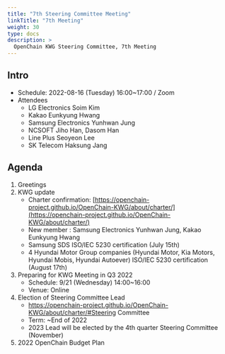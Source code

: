 ```yaml
---
title: "7th Steering Committee Meeting"
linkTitle: "7th Meeting"
weight: 30
type: docs
description: >
  OpenChain KWG Steering Committee, 7th Meeting
---
```


## Intro

* Schedule: 2022-08-16 (Tuesday) 16:00~17:00 / Zoom
* Attendees
   * LG Electronics Soim Kim
   * Kakao Eunkyung Hwang
   * Samsung Electronics Yunhwan Jung
   * NCSOFT Jiho Han, Dasom Han
   * Line Plus Seoyeon Lee
   * SK Telecom Haksung Jang

## Agenda

1. Greetings
2. KWG update
   - Charter confirmation: [https://openchain-project.github.io/OpenChain-KWG/about/charter/](https://openchain-project.github.io/OpenChain-KWG/about/charter/)
   - New member : Samsung Electronics Yunhwan Jung, Kakao Eunkyung Hwang
   - Samsung SDS ISO/IEC 5230 certification (July 15th)
   - 4 Hyundai Motor Group companies (Hyundai Motor, Kia Motors, Hyundai Mobis, Hyundai Autoever) ISO/IEC 5230 certification (August 17th)
3. Preparing for KWG Meeting in Q3 2022
   - Schedule: 9/21 (Wednesday) 14:00~16:00
   - Venue: Online
4. Election of Steering Committee Lead
   * https://openchain-project.github.io/OpenChain-KWG/about/charter/#Steering Committee
   * Term: ~End of 2022
   * 2023 Lead will be elected by the 4th quarter Steering Committee (November)
5. 2022 OpenChain Budget Plan